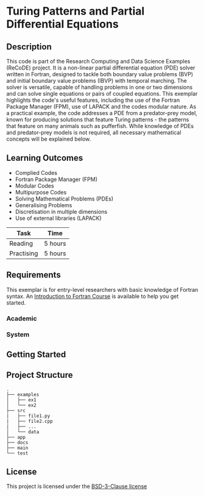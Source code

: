 <!-- Your Project title, make it sound catchy! -->

# Turing Patterns and Partial Differential Equations

<!-- Provide a short description to your project -->

## Description

This code is part of the Research Computing and Data Science Examples (ReCoDE) project. 
It is a non-linear partial differential equation (PDE) solver written in Fortran, designed to tackle both boundary value problems (BVP) and initial boundary value problems (IBVP) with temporal marching.
The solver is versatile, capable of handling problems in one or two dimensions and can solve single equations or pairs of coupled equations. This exemplar highlights the code's useful features, including the use of the Fortran Package Manager (FPM), use of LAPACK and the codes modular nature.
As a practical example, the code addresses a PDE from a predator-prey model, known for producing solutions that feature Turing patterns - the patterns that feature on many animals such as pufferfish. While knowledge of PDEs and predator-prey models is not required, all necessary mathematical concepts will be explained below.

<!-- What should the students going through your exemplar learn -->

## Learning Outcomes

- Complied Codes
- Fortran Package Manager (FPM)
- Modular Codes
- Multipurpose Codes
- Solving Mathematical Problems (PDEs)
- Generalising Problems
- Discretisation in multiple dimensions
- Use of external libraries (LAPACK)


<!-- How long should they spend reading and practising using your Code.
Provide your best estimate -->

| Task       | Time    |
| ---------- | ------- |
| Reading    | 5 hours |
| Practising | 5 hours |

## Requirements

This exemplar is for entry-level researchers with basic knowledge of Fortran syntax. An [Introduction to Fortran Course](https://www.imperial.ac.uk/students/academic-support/graduate-school/professional-development/doctoral-students/research-computing-data-science/courses/intro-to-fortran/) 
is available to help you get started.


### Academic

<!-- List the system requirements and how to obtain them, that can be as simple
as adding a hyperlink to as detailed as writting step-by-step instructions.
How detailed the instructions should be will vary on a case-by-case basis.

Here are some examples:

- 50 GB of disk space to hold Dataset X
- Anaconda
- Python 3.11 or newer
- Access to the HPC
- PETSc v3.16
- gfortran compiler
- Paraview
-->

### System

<!-- Instructions on how the student should start going through the exemplar.

Structure this section as you see fit but try to be clear, concise and accurate
when writing your instructions.

For example:
Start by watching the introduction video,
then study Jupyter notebooks 1-3 in the `intro` folder
and attempt to complete exercise 1a and 1b.

Once done, start going through through the PDF in the `main` folder.
By the end of it you should be able to solve exercises 2 to 4.

A final exercise can be found in the `final` folder.

Solutions to the above can be found in `solutions`.
-->

## Getting Started

<!-- An overview of the files and folder in the exemplar.
Not all files and directories need to be listed, just the important
sections of your project, like the learning material, the code, the tests, etc.

A good starting point is using the command `tree` in a terminal(Unix),
copying its output and then removing the unimportant parts.

You can use ellipsis (...) to suggest that there are more files or folders
in a tree node.

-->

## Project Structure

```log
.
├── examples
│   ├── ex1
│   └── ex2
├── src
|   ├── file1.py
|   ├── file2.cpp
|   ├── ...
│   └── data
├── app
├── docs
├── main
└── test
```

<!-- Change this to your License. Make sure you have added the file on GitHub -->

## License

This project is licensed under the [BSD-3-Clause license](LICENSE.md)
